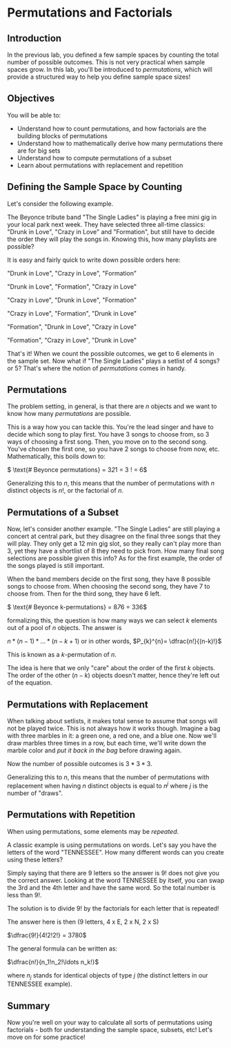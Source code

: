 
# Permutations and Factorials



## Introduction

In the previous lab, you defined a few sample spaces by counting the total number of possible outcomes. This is not very practical when sample spaces grow. In this lab, you'll be introduced to *permutations*, which will provide a structured way to help you define sample space sizes!

## Objectives

You will be able to: 
- Understand how to count permutations, and how factorials are the building blocks of permutations
- Understand how to mathematically derive how many permutations there are for big sets
- Understand how to compute permutations of a subset
- Learn about permutations with replacement and repetition

## Defining the Sample Space by Counting

Let's consider the following example.

The Beyonce tribute band "The Single Ladies" is playing a free mini gig in your local park next week. They have selected three all-time classics: "Drunk in Love", "Crazy in Love" and "Formation", but still have to decide the order they will play the songs in. Knowing this, how many playlists are possible?

It is easy and fairly quick to write down possible orders here:

"Drunk in Love", "Crazy in Love", "Formation"

"Drunk in Love", "Formation", "Crazy in Love"

"Crazy in Love", "Drunk in Love", "Formation"

"Crazy in Love", "Formation", "Drunk in Love" 

"Formation", "Drunk in Love", "Crazy in Love"

"Formation", "Crazy in Love", "Drunk in Love"

That's it! When we count the possible outcomes, we get to 6 elements in the sample set. Now what if "The Single Ladies" plays a setlist of 4 songs? or 5? That's where the notion of *permutations* comes in handy.


## Permutations

The problem setting, in general, is that there are $n$ objects and we want to know how many *permutations* are possible.

This is a way how you can tackle this. You're the lead singer and have to decide which song to play first. You have 3 songs to choose from, so 3 ways of choosing a first song. Then, you move on to the second song. You've chosen the first one, so you have 2 songs to choose from now, etc. Mathematically, this boils down to:

 $ \text{# Beyonce permutations} = 3*2*1 = 3 ! = 6$

Generalizing this to $n$, this means that the number of permutations with $n$ distinct objects is $n!$, or the factorial of $n$.

## Permutations of a Subset

Now, let's consider another example. "The Single Ladies" are still playing a concert at central park, but they disagree on the final three songs that they will play. They only get a 12 min gig slot, so they really can't play more than 3, yet they have a shortlist of 8 they need to pick from. How many final song selections are possible given this info? As for the first example, the order of the songs played is still important.

When the band members decide on the first song, they have 8 possible songs to choose from. When choosing the second song, they have 7 to choose from. Then for the third song, they have 6 left.

 $ \text{# Beyonce k-permutations} = 8*7*6 = 336$

formalizing this, the question is how many ways we can select $k$ elements out of a pool of $n$ objects. The answer is 

$n*(n-1)*...*(n-k+1)$ or in other words, $P_{k}^{n}= \dfrac{n!}{(n-k)!}$

This is known as a $k$-permutation of $n$.

The idea is here that we only "care" about the order of the first $k$ objects. The order of the other $(n-k)$ objects doesn't matter, hence they're left out of the equation.

## Permutations with Replacement

When talking about setlists, it makes total sense to assume that songs will not be played twice. This is not always how it works though. Imagine a bag with three marbles in it: a green one, a red one, and a blue one. Now we'll draw marbles three times in a row, but each time, we'll write down the marble color and *put it back in the bag* before drawing again.

Now the number of possible outcomes is $3 * 3 * 3$.

Generalizing this to $n$, this means that the number of permutations with replacement when having $n$ distinct objects is equal to $n^j$ where $j$ is the number of "draws".

## Permutations with Repetition

When using permutations, some elements may be *repeated*.

A classic example is using permutations on words. Let's say you have the letters of the word "TENNESSEE". How many different words can you create using these letters?

Simply saying that there are 9 letters so the answer is $9!$ does not give you the correct answer. Looking at the word TENNESSEE by itself, you can swap the 3rd and the 4th letter and have the same word. So the total number is less than $9!$.

The solution is to divide $9!$ by the factorials for each letter that is repeated!

The answer here is then (9 letters, 4 x E, 2 x N, 2 x S)

$\dfrac{9!}{4!2!2!} = 3780$

The general formula can be written as:

$\dfrac{n!}{n_1!n_2!\ldots n_k!}$

where $n_j$ stands for identical objects of type $j$ (the distinct letters in our TENNESSEE example). 

## Summary

Now you're well on your way to calculate all sorts of permutations using factorials - both for understanding the sample space, subsets, etc! Let's move on for some practice!

